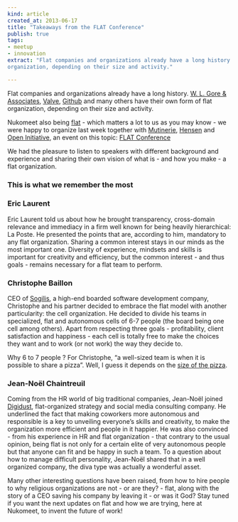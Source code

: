 ```yaml
---
kind: article
created_at: 2013-06-17
title: "Takeaways from the FLAT Conference"
publish: true
tags:
- meetup
- innovation
extract: "Flat companies and organizations already have a long history and many others have their own form of flat
organization, depending on their size and activity."

---
```


Flat companies and organizations already have a long history. [W. L. Gore
& Associates][1], [Valve][2], [Github][3] and many others have their own form of flat
organization, depending on their size and activity.

Nukomeet also being [flat][4] - which matters a lot to us as you may know - we were
happy to organize last week together with [Mutinerie][5], [Hensen][6] and [Open Initiative][7],
an event on this topic: [FLAT Conference][11]

We had the pleasure to listen to speakers with different background and
experience and sharing their own vision of what is - and how you make - a flat
organization.

### This is what we remember the most

### Eric Laurent

Eric Laurent told us about how he brought transparency, cross-domain relevance
and immediacy in a firm well known for being heavily hierarchical: La Poste.
He presented the points that are, according to him, mandatory to any flat
organization.
Sharing a common interest stays in our minds as the most important one.
Diversity of experience, mindsets and skills is important for creativity and
efficiency, but the common interest - and thus goals - remains necessary for
a flat team to perform.

### Christophe Baillon

CEO of [Sogilis][8], a high-end boarded software development company, Christophe and his partner
decided to embrace the flat model with another particularity: the cell
organization. He decided to divide his teams in specialized, flat and autonomous
cells of 6-7 people (the board being one cell among others). Apart from
respecting three goals - profitability, client satisfaction and happiness - each
cell is totally free to make the choices they want and to work (or not work) the
way they decide to.

Why 6 to 7 people ? For Christophe, “a well-sized team is when it is possible to
share a pizza”. Well, I guess it depends on the [size of the pizza][9].

### Jean-Noël Chaintreuil

Coming from the HR world of big traditional companies, Jean-Noël joined
[Digidust][10], flat-organized strategy and social media consulting company.
He underlined the fact that making coworkers more autonomous and responsible is
a key to unveiling everyone’s skills and creativity, to make the organization
more efficient and people in it happier. He was also convinced - from his
experience in HR and flat organization - that contrary to the usual opinion,
being flat is not only for a certain elite of very autonomous people but that
anyone can fit and be happy in such a team.
To a question about how to manage difficult personality, Jean-Noël shared that
in a well organized company, the diva type was actually a wonderful asset.

Many other interesting questions have been raised, from how to hire people to
why religious organizations are not - or are they? - flat, along with the story
of a CEO saving his company by leaving it - or was it God?
Stay tuned if you want the next updates on flat and how we are trying, here at
Nukomeet, to invent the future of work!

[1]:http://www.gore.com/
[2]:http://www.valvesoftware.com/
[3]:https://github.com
[4]:http://nukomeet.com/about/
[5]:http://www.mutinerie.org/
[6]:http://hensen.fr/
[7]:http://openinitiative.com/
[8]:http://sogilis.com/
[9]:http://melbournepizzadelivery.com.au/wp-content/uploads/2009/12/Worlds-Largest-Pizza.jpg
[10]:http://digidust.com/
[11]: http://flat-conference.com/
